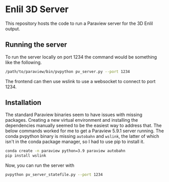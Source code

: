 # Enlil 3D Server

This repository hosts the code to run a Paraview server for
the 3D Enlil output.

## Running the server

To run the server locally on port 1234 the command would be something like the following.

```bash
/path/to/paraview/bin/pvpython pv_server.py --port 1234
```

The frontend can then use wslink to use a websocket to connect to port 1234.

## Installation

The standard Paraview binaries seem to have issues with missing packages. Creating a
new virtual environment and installing the dependencies manually seemed to be the easiest
way to address that. The below commands worked for me to get a Paraview 5.9.1 server running.
The conda pvpython binary is missing `autobahn` and `wslink`, the latter of which isn't
in the conda package manager, so I had to use pip to install it.

```bash
conda create -n paraview python=3.9 paraview autobahn
pip install wslink
```

Now, you can run the server with

```bash
pvpython pv_server_statefile.py --port 1234
```

